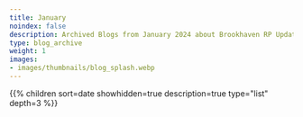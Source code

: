 ```yaml
---
title: January
noindex: false
description: Archived Blogs from January 2024 about Brookhaven RP Updates, exciting news, and new findings
type: blog_archive
weight: 1
images:
- images/thumbnails/blog_splash.webp
---
```




{{% children sort=date showhidden=true description=true type="list" depth=3 %}}
